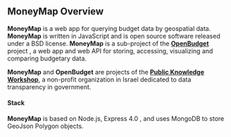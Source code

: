 
## MoneyMap Overview


**MoneyMap** is a web app for querying budget data by geospatial data.
**MoneyMap** is written in JavaScript and is open source software released under a BSD license.
**MoneyMap** is a sub-project of the **[OpenBudget](https://github.com/openbudgets/openbudgets)** project , a web app and web API for storing, accessing, visualizing and comparing budgetary data.

**MoneyMap** and **OpenBudget** are projects of the **[Public Knowledge Workshop](http://www.hasadna.org.il/en/)**, a non-profit organization in Israel dedicated to data transparency in government.

#### Stack

**MoneyMap** is based on Node.js, Express 4.0 , and uses MongoDB to store GeoJson Polygon 
objects.
